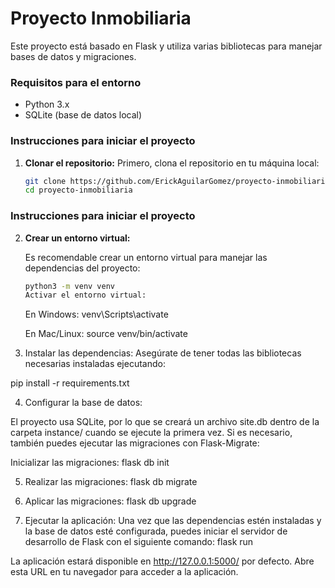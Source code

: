 # Proyecto Inmobiliaria

Este proyecto está basado en Flask y utiliza varias bibliotecas para manejar bases de datos y migraciones.

### Requisitos para el entorno

- Python 3.x
- SQLite (base de datos local)

### Instrucciones para iniciar el proyecto

1. **Clonar el repositorio:**
   Primero, clona el repositorio en tu máquina local:
   ```bash
   git clone https://github.com/ErickAguilarGomez/proyecto-inmobiliaria.git
   cd proyecto-inmobiliaria
   ```

### Instrucciones para iniciar el proyecto

2. **Crear un entorno virtual:**

   Es recomendable crear un entorno virtual para manejar las dependencias del proyecto:

   ```bash
   python3 -m venv venv
   Activar el entorno virtual:
   ```

   En Windows:
   venv\Scripts\activate

   En Mac/Linux:
   source venv/bin/activate

3. Instalar las dependencias:
   Asegúrate de tener todas las bibliotecas necesarias instaladas ejecutando:

pip install -r requirements.txt

4. Configurar la base de datos:

El proyecto usa SQLite, por lo que se creará un archivo site.db dentro de la carpeta instance/ cuando se ejecute la primera vez. Si es necesario, también puedes ejecutar las migraciones con Flask-Migrate:

Inicializar las migraciones:
flask db init

5. Realizar las migraciones:
   flask db migrate

6. Aplicar las migraciones:
   flask db upgrade

7. Ejecutar la aplicación:
   Una vez que las dependencias estén instaladas y la base de datos esté configurada, puedes iniciar el servidor de desarrollo de Flask con el siguiente comando:
   flask run

La aplicación estará disponible en http://127.0.0.1:5000/ por defecto. Abre esta URL en tu navegador para acceder a la aplicación.

